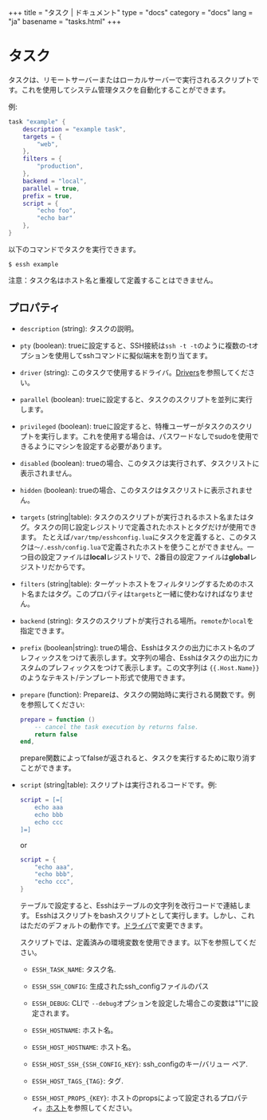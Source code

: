 +++
title = "タスク | ドキュメント"
type = "docs"
category = "docs"
lang = "ja"
basename = "tasks.html"
+++

# タスク

タスクは、リモートサーバーまたはローカルサーバーで実行されるスクリプトです。これを使用してシステム管理タスクを自動化することができます。

例:

~~~lua
task "example" {
    description = "example task",
    targets = {
        "web",
    },
    filters = {
        "production",
    },
    backend = "local",
    parallel = true,
    prefix = true,
    script = {
        "echo foo",
        "echo bar"
    },
}
~~~

以下のコマンドでタスクを実行できます。

~~~
$ essh example
~~~

注意：タスク名はホスト名と重複して定義することはできません。

## プロパティ

* `description` (string): タスクの説明。

* `pty` (boolean): trueに設定すると、SSH接続は`ssh -t -t`のように複数の-tオプションを使用してsshコマンドに擬似端末を割り当てます。

* `driver` (string): このタスクで使用するドライバ。[Drivers](drivers.html)を参照してください。

* `parallel` (boolean): trueに設定すると、タスクのスクリプトを並列に実行します。

* `privileged` (boolean): trueに設定すると、特権ユーザーがタスクのスクリプトを実行します。これを使用する場合は、パスワードなしでsudoを使用できるようにマシンを設定する必要があります。

* `disabled` (boolean): trueの場合、このタスクは実行されず、タスクリストに表示されません。

* `hidden` (boolean): trueの場合、このタスクはタスクリストに表示されません。

* `targets` (string|table): タスクのスクリプトが実行されるホスト名またはタグ。タスクの同じ設定レジストリで定義されたホストとタグだけが使用できます。 たとえば`/var/tmp/esshconfig.lua`にタスクを定義すると、このタスクは`〜/.essh/config.lua`で定義されたホストを使うことができません。一つ目の設定ファイルは**local**レジストリで、2番目の設定ファイルは**global**レジストリだからです。

* `filters` (string|table): ターゲットホストをフィルタリングするためのホスト名またはタグ。このプロパティは`targets`と一緒に使わなければなりません。

* `backend` (string): タスクのスクリプトが実行される場所。`remote`か`local`を指定できます。

* `prefix` (boolean|string): trueの場合、Esshはタスクの出力にホスト名のプレフィックスをつけて表示します。文字列の場合、Esshはタスクの出力にカスタムのプレフィックスをつけて表示します。この文字列は `{{.Host.Name}}`のようなテキスト/テン​​プレート形式で使用できます。

* `prepare` (function): Prepareは、タスクの開始時に実行される関数です。例を参照してください:

    ~~~lua
    prepare = function ()
        -- cancel the task execution by returns false.
        return false
    end,
    ~~~

    prepare関数によってfalseが返されると、タスクを実行するために取り消すことができます。

* `script` (string|table): スクリプトは実行されるコードです。例:

    ~~~lua
    script = [=[
        echo aaa
        echo bbb
        echo ccc
    ]=]
    ~~~

    or

    ~~~lua
    script = {
        "echo aaa",
        "echo bbb",
        "echo ccc",
    }
    ~~~

    テーブルで設定すると、Esshはテーブルの文字列を改行コードで連結します。 Esshはスクリプトをbashスクリプトとして実行します。しかし、これはただのデフォルトの動作です。[ドライバ](drivers.html)で変更できます。

    スクリプトでは、定義済みの環境変数を使用できます。以下を参照してください。

  * `ESSH_TASK_NAME`: タスク名.

  * `ESSH_SSH_CONFIG`: 生成されたssh_configファイルのパス

  * `ESSH_DEBUG`: CLIで `--debug`オプションを設定した場合この変数は"1"に設定されます。

  * `ESSH_HOSTNAME`: ホスト名。

  * `ESSH_HOST_HOSTNAME`: ホスト名。

  * `ESSH_HOST_SSH_{SSH_CONFIG_KEY}`: ssh_configのキー/バリュー ペア.

  * `ESSH_HOST_TAGS_{TAG}`: タグ.

  * `ESSH_HOST_PROPS_{KEY}`: ホストのpropsによって設定されるプロパティ。[ホスト](hosts.html)を参照してください。
